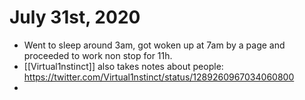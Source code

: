 # July 31st, 2020
- Went to sleep around 3am, got woken up at 7am by a page and proceeded to work non stop for 11h.
- [[Virtual1nstinct]] also takes notes about people: https://twitter.com/Virtual1nstinct/status/1289260967034060800
- 
